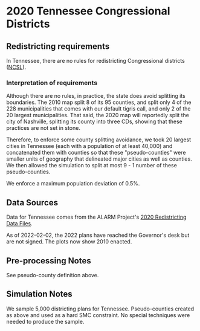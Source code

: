 # 2020 Tennessee Congressional Districts

## Redistricting requirements
In Tennessee, there are no rules for redistricting Congressional districts ([NCSL](https://www.ncsl.org/research/redistricting/redistricting-criteria.aspx)).

### Interpretation of requirements

Although there are no rules, in practice, the state does avoid splitting its boundaries. The 2010 map split 8 of its 95 counties, and split only 4 of the 228 municipalities that comes with our default tigris call, and only 2 of the 20 largest municipalities. That said, the 2020 map will reportedly split the city of Nashville, splitting its county into three CDs, showing that these practices are not set in stone.

Therefore, to enforce some county splitting avoidance, we took 20 largest cities in Tennessee (each with a population of at least 40,000) and concatenated them with counties so that these "pseudo-counties" were smaller units of geography that delineated major cities as well as counties. We then allowed the simulation to split at most 9 - 1 number of these pseudo-counties.

We enforce a maximum population deviation of 0.5%.

## Data Sources
Data for Tennessee comes from the ALARM Project's [2020 Redistricting Data Files](https://alarm-redist.github.io/posts/2021-08-10-census-2020/).

As of 2022-02-02, the 2022 plans have reached the Governor's desk but are not signed. The plots now show 2010 enacted.

## Pre-processing Notes
See pseudo-county definition above.

## Simulation Notes
We sample 5,000 districting plans for Tennessee.
Pseudo-counties created as above and used as a hard SMC constraint.
No special techniques were needed to produce the sample.

